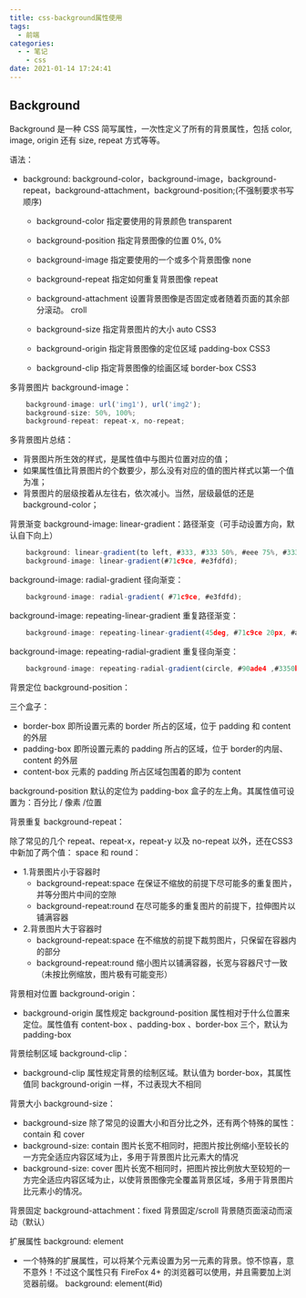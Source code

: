 ```yaml
---
title: css-background属性使用
tags:
  - 前端
categories:
  - - 笔记
    - css
date: 2021-01-14 17:24:41
---
```


## Background

Background 是一种 CSS 简写属性，一次性定义了所有的背景属性，包括 color, image, origin 还有 size, repeat 方式等等。

语法：

+ background: background-color，background-image，background-repeat，background-attachment，background-position;(不强制要求书写顺序)

    + background-color 指定要使用的背景颜色 transparent 

    + background-position 指定背景图像的位置 0%, 0% 

    + background-image 指定要使用的一个或多个背景图像 none 

    + background-repeat 指定如何重复背景图像 repeat

    + background-attachment 设置背景图像是否固定或者随着页面的其余部分滚动。 croll

    + background-size 指定背景图片的大小 auto CSS3

    + background-origin 指定背景图像的定位区域 padding-box CSS3

    + background-clip 指定背景图像的绘画区域 border-box CSS3

多背景图片 background-image：

```javascript
    background-image: url('img1'), url('img2');
    background-size: 50%, 100%;
    background-repeat: repeat-x, no-repeat;
```

多背景图片总结：

+ 背景图片所生效的样式，是属性值中与图片位置对应的值；
+ 如果属性值比背景图片的个数要少，那么没有对应的值的图片样式以第一个值为准；
+ 背景图片的层级按着从左往右，依次减小。当然，层级最低的还是 background-color；

背景渐变 background-image: linear-gradient：路径渐变（可手动设置方向，默认自下向上）

```javascript
    background: linear-gradient(to left, #333, #333 50%, #eee 75%, #333 75%);
    background-image: linear-gradient(#71c9ce, #e3fdfd);
```

background-image: radial-gradient 径向渐变：

```javascript
    background-image: radial-gradient( #71c9ce, #e3fdfd);
```

background-image: repeating-linear-gradient 重复路径渐变：

```javascript
    background-image: repeating-linear-gradient(45deg, #71c9ce 20px, #a6e3e9 30px, #e3fdfd 40px);
```

background-image: repeating-radial-gradient 重复径向渐变：

```javascript
    background-image: repeating-radial-gradient(circle, #90ade4 ,#3350ba 20%);
```

背景定位 background-position：

三个盒子：
+ border-box  即所设置元素的 border 所占的区域，位于 padding 和 content 的外层
+ padding-box  即所设置元素的 padding 所占的区域，位于 border的内层、content 的外层
+ content-box 元素的 padding 所占区域包围着的即为 content

background-position 默认的定位为 padding-box 盒子的左上角。其属性值可设置为：百分比 / 像素 /位置

背景重复 background-repeat：

除了常见的几个 repeat、repeat-x，repeat-y 以及 no-repeat 以外，还在CSS3 中新加了两个值： space 和 round：
+ 1.背景图片小于容器时
    + background-repeat:space 在保证不缩放的前提下尽可能多的重复图片，并等分图片中间的空隙
    + background-repeat:round 在尽可能多的重复图片的前提下，拉伸图片以铺满容器
+ 2.背景图片大于容器时
    + background-repeat:space 在不缩放的前提下裁剪图片，只保留在容器内的部分
    + background-repeat:round 缩小图片以铺满容器，长宽与容器尺寸一致（未按比例缩放，图片极有可能变形）

背景相对位置 background-origin：

+ background-origin 属性规定 background-position 属性相对于什么位置来定位。属性值有 content-box 、padding-box 、border-box 三个，默认为 padding-box

背景绘制区域 background-clip：

+ background-clip 属性规定背景的绘制区域。默认值为 border-box，其属性值同 background-origin 一样，不过表现大不相同

背景大小 background-size：

+ background-size 除了常见的设置大小和百分比之外，还有两个特殊的属性：contain 和 cover
+ background-size: contain 图片长宽不相同时，把图片按比例缩小至较长的一方完全适应内容区域为止，多用于背景图片比元素大的情况
+ background-size: cover 图片长宽不相同时，把图片按比例放大至较短的一方完全适应内容区域为止，以使背景图像完全覆盖背景区域，多用于背景图片比元素小的情况。

背景固定 background-attachment：fixed 背景固定/scroll 背景随页面滚动而滚动（默认）

扩展属性 background: element

+ 一个特殊的扩展属性，可以将某个元素设置为另一元素的背景。惊不惊喜，意不意外！不过这个属性只有 FireFox 4+ 的浏览器可以使用，并且需要加上浏览器前缀。
    background: element(#id)